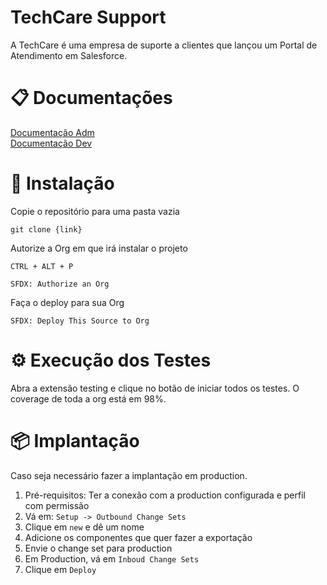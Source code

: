 # TechCare Support
A TechCare é uma empresa de suporte a clientes que lançou um Portal de Atendimento em Salesforce. 

# 📋 Documentações
[Documentação Adm](./Documentation%20Adm.md)  
[Documentação Dev](./Documentation%20Dev.md)

# 🔧 Instalação

Copie o repositório para uma pasta vazia
```
git clone {link}
```

Autorize a Org em que irá instalar o projeto
```
CTRL + ALT + P
```
```
SFDX: Authorize an Org
```

Faça o deploy para sua Org
```
SFDX: Deploy This Source to Org
```

# ⚙️ Execução dos Testes
Abra a extensão testing e clique no botão de iniciar todos os testes. O coverage de toda a org está em 98%.

# 📦 Implantação
Caso seja necessário fazer a implantação em production.

1. Pré-requisitos: Ter a conexão com a production configurada e perfil com permissão
2. Vá em: `Setup -> Outbound Change Sets`
3. Clique em `new` e dê um nome
4. Adicione os componentes que quer fazer a exportação
5. Envie o change set para production
6. Em Production, vá em `Inboud Change Sets`
7. Clique em `Deploy`

